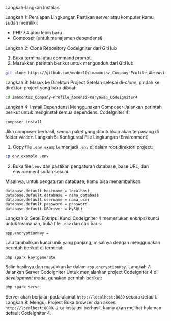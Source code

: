 Langkah-langkah Instalasi

Langkah 1: Persiapan Lingkungan
Pastikan server atau komputer kamu sudah memiliki:
   - PHP 7.4 atau lebih baru
   - Composer (untuk manajemen dependensi)

Langkah 2: Clone Repository CodeIgniter dari GitHub
1. Buka terminal atau command prompt.
2. Masukkan perintah berikut untuk mengunduh dari GitHub:

```bash
git clone https://github.com/mzdnr10/imamontaz_Company-Profile_Absensi-Karyawan_Codeigniter4
```

Langkah 3: Masuk ke Direktori Project
Setelah selesai di-*clone*, pindah ke direktori project yang baru dibuat:

```bash
cd imamontaz_Company-Profile_Absensi-Karyawan_Codeigniter4
```
Langkah 4: Install Dependensi Menggunakan Composer
Jalankan perintah berikut untuk menginstal semua dependensi CodeIgniter 4:

```bash
composer install
```

Jika composer berhasil, semua paket yang dibutuhkan akan terpasang di folder `vendor`.
Langkah 5: Konfigurasi File Lingkungan (Environment)
1. Copy file `.env.example` menjadi `.env` di dalam root direktori project:

```bash
cp env.example .env
```

2. Buka file `.env` dan pastikan pengaturan database, base URL, dan environment sudah sesuai.

Misalnya, untuk pengaturan database, kamu bisa menambahkan:

```env
database.default.hostname = localhost
database.default.database = nama_database
database.default.username = nama_user
database.default.password = password
database.default.DBDriver = MySQLi
```
Langkah 6: Setel Enkripsi Kunci
CodeIgniter 4 memerlukan enkripsi kunci untuk keamanan, buka file `.env` dan cari baris:

```env
app.encryptionKey =
```

Lalu tambahkan kunci unik yang panjang, misalnya dengan menggunakan perintah berikut di terminal:

```bash
php spark key:generate
```

Salin hasilnya dan masukkan ke dalam `app.encryptionKey`.
Langkah 7: Jalankan Server CodeIgniter
Untuk menjalankan project CodeIgniter 4 di *development mode*, gunakan perintah berikut:

```bash
php spark serve
```

Server akan berjalan pada alamat `http://localhost:8080` secara default.
Langkah 8: Menguji Project
Buka browser dan akses `http://localhost:8080`. Jika instalasi berhasil, kamu akan melihat halaman default CodeIgniter 4.
